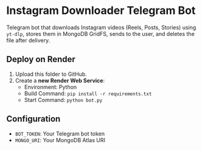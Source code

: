 # Instagram Downloader Telegram Bot

Telegram bot that downloads Instagram videos (Reels, Posts, Stories) using `yt-dlp`,
stores them in MongoDB GridFS, sends to the user, and deletes the file after delivery.

## Deploy on Render

1. Upload this folder to GitHub.
2. Create a **new Render Web Service**:
   - Environment: Python
   - Build Command: `pip install -r requirements.txt`
   - Start Command: `python bot.py`

## Configuration

- `BOT_TOKEN`: Your Telegram bot token
- `MONGO_URI`: Your MongoDB Atlas URI
